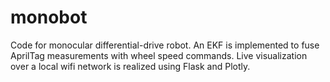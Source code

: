 # monobot
Code for monocular differential-drive robot. An EKF is implemented to fuse AprilTag measurements with wheel speed commands. Live visualization over a local wifi network is realized using Flask and Plotly.
